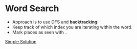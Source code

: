 # Word Search
* Approach is to use DFS and **backtracking**
* Keep track of which index you are iterating within the word.
* Mark places as seen with `.` 


[Simple Solution](https://leetcode.com/problems/word-search/discuss/1332492/simple-java-solution)
